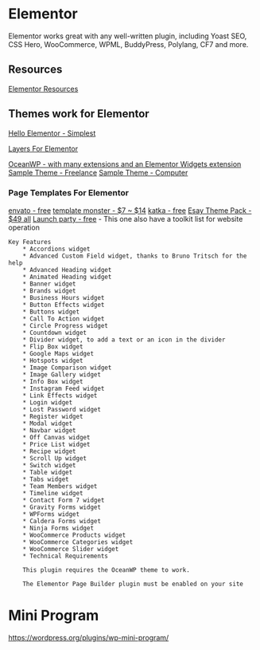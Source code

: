 # Elementor
Elementor works great with any well-written plugin, 
including Yoast SEO, CSS Hero, WooCommerce, WPML, BuddyPress, Polylang, CF7 and more.

## Resources
[Elementor Resources](https://elementorresources.com/ultimate-elementor-tutorials-collection/)

## Themes work for Elementor
[Hello Elementor - Simplest](https://wordpress.org/themes/hello-elementor/)

[Layers For Elementor](https://www.layerswp.com/)

[OceanWP - with many extensions and an Elementor Widgets extension](https://oceanwp.org/)
[Sample Theme - Freelance](https://freelance.oceanwp.org/)
[Sample Theme - Computer](https://computer.oceanwp.org/)

### Page Templates For Elementor
[envato - free](https://envato.com/elements/free-elementor-templates/)
[template monster - $7 ~ $14](https://www.templatemonster.com/elementor-templates.php)
[katka - free](https://elementortemplatepack.com/)
[Esay Theme Pack - $49 all](https://www.easythemepacks.com/templates/)
[Launch party - free](https://launchparty.org/)
    - This one also have a toolkit list for website operation

    Key Features
        * Accordions widget
        * Advanced Custom Field widget, thanks to Bruno Tritsch for the help
        * Advanced Heading widget
        * Animated Heading widget
        * Banner widget
        * Brands widget
        * Business Hours widget
        * Button Effects widget
        * Buttons widget
        * Call To Action widget
        * Circle Progress widget
        * Countdown widget
        * Divider widget, to add a text or an icon in the divider
        * Flip Box widget
        * Google Maps widget
        * Hotspots widget
        * Image Comparison widget
        * Image Gallery widget
        * Info Box widget
        * Instagram Feed widget
        * Link Effects widget
        * Login widget
        * Lost Password widget
        * Register widget
        * Modal widget
        * Navbar widget
        * Off Canvas widget
        * Price List widget
        * Recipe widget
        * Scroll Up widget
        * Switch widget
        * Table widget
        * Tabs widget
        * Team Members widget
        * Timeline widget
        * Contact Form 7 widget
        * Gravity Forms widget
        * WPForms widget
        * Caldera Forms widget
        * Ninja Forms widget
        * WooCommerce Products widget
        * WooCommerce Categories widget
        * WooCommerce Slider widget
        * Technical Requirements

        This plugin requires the OceanWP theme to work.

        The Elementor Page Builder plugin must be enabled on your site

# Mini Program
https://wordpress.org/plugins/wp-mini-program/
